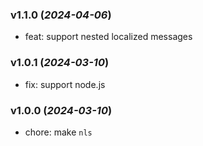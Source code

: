### v1.1.0 (_2024-04-06_)

- feat: support nested localized messages

### v1.0.1 (_2024-03-10_)

- fix: support node.js

### v1.0.0 (_2024-03-10_)

- chore: make `nls`
